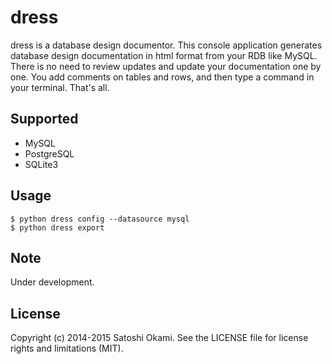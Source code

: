 dress
=====

dress is a database design documentor. This console application generates database design documentation in html format from your RDB like MySQL. There is no need to review updates and update your documentation one by one. You add comments on tables and rows, and then type a command in your terminal. That's all.

## Supported

* MySQL
* PostgreSQL
* SQLite3


## Usage

```
$ python dress config --datasource mysql
$ python dress export
```

## Note

Under development.

## License

Copyright (c) 2014-2015 Satoshi Okami. See the LICENSE file for license rights and limitations (MIT).